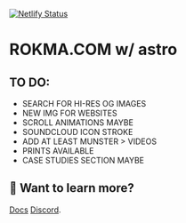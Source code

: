 [![Netlify Status](https://api.netlify.com/api/v1/badges/3df602d2-8b9d-475f-9fe7-1f07ad1081cb/deploy-status)](https://app.netlify.com/sites/rokastro/deploys)

# ROKMA.COM w/ astro

## TO DO:

- SEARCH FOR HI-RES OG IMAGES
- NEW IMG FOR WEBSITES
- SCROLL ANIMATIONS MAYBE
- SOUNDCLOUD ICON STROKE
- ADD AT LEAST MUNSTER > VIDEOS
- PRINTS AVAILABLE
- CASE STUDIES SECTION MAYBE

## 👀 Want to learn more?

[Docs](https://docs.astro.build)
[Discord](https://astro.build/chat).
